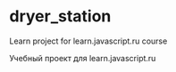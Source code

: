# dryer_station
Learn project for learn.javascript.ru course

Учебный проект для learn.javascript.ru
